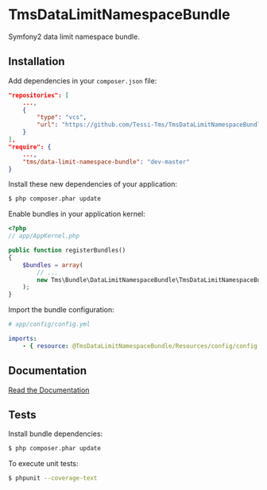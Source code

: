 TmsDataLimitNamespaceBundle
===========================

Symfony2 data limit namespace bundle.


Installation
------------

Add dependencies in your `composer.json` file:
```json
"repositories": [
    ...,
    {
        "type": "vcs",
        "url": "https://github.com/Tessi-Tms/TmsDataLimitNamespaceBundle.git"
    }
],
"require": {
    ...,
    "tms/data-limit-namespace-bundle": "dev-master"
}
```

Install these new dependencies of your application:
```sh
$ php composer.phar update
```

Enable bundles in your application kernel:
```php
<?php
// app/AppKernel.php

public function registerBundles()
{
    $bundles = array(
        // ...
        new Tms\Bundle\DataLimitNamespaceBundle\TmsDataLimitNamespaceBundle(),
    );
}
```

Import the bundle configuration:
```yml
# app/config/config.yml

imports:
    - { resource: @TmsDataLimitNamespaceBundle/Resources/config/config.yml }
```


Documentation
-------------

[Read the Documentation](Resources/doc/index.md)


Tests
-----

Install bundle dependencies:
```sh
$ php composer.phar update
```

To execute unit tests:
```sh
$ phpunit --coverage-text
```

